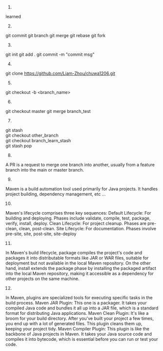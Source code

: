 1. 
learned

2.
git commit
git branch
git merge
git rebase
git fork 

3.
git init
git add .
git commit -m "commit msg"

4.
git clone https://github.com/Liam-Zhou/chuwa1206.git

5.
git checkout -b <branch_name>

6.
git checkout master
git merge branch_test

7.
git stash                
git checkout other_branch   
git checkout branch_learn_stash   
git stash pop            

8.
A PR is a request to merge one branch into another, usually from a feature branch into the main or master branch.

9.
Maven is a build automation tool used primarily for Java projects. It handles project building, dependency management, etc ...

10.
Maven's lifecycle comprises three key sequences:
Default Lifecycle: For building and deploying. Phases include validate, compile, test, package, verify, install, deploy.
Clean Lifecycle: For project cleanup. Phases are pre-clean, clean, post-clean.
Site Lifecycle: For documentation. Phases involve pre-site, site, post-site, site-deploy

11.
In Maven's build lifecycle, package compiles the project's code and packages it into distributable formats like JAR or WAR files, suitable for deployment but not available in the local Maven repository. On the other hand, install extends the package phase by installing the packaged artifact into the local Maven repository, making it accessible as a dependency for other projects on the same machine. 

12.
In Maven, plugins are specialized tools for executing specific tasks in the build process. 
Maven JAR Plugin: This one is a packager. It takes your compiled Java code and bundles it all up into a JAR file, which is a standard format for distributing Java applications.
Maven Clean Plugin: It's like a broom for your build directory. After you've built your project a few times, you end up with a lot of generated files. This plugin cleans them up, keeping your project tidy.
Maven Compiler Plugin: This plugin is like the backbone of Java projects in Maven. It takes your Java source code and compiles it into bytecode, which is essential before you can run or test your code.
